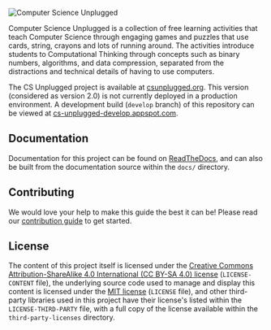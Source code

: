 ![Computer Science Unplugged](https://cloud.githubusercontent.com/assets/8001048/25562071/9c90501a-2dcf-11e7-959a-bf15dfee8362.png)

Computer Science Unplugged is a collection of free learning activities that
teach Computer Science through engaging games and puzzles that use cards,
string, crayons and lots of running around.
The activities introduce students to Computational Thinking through concepts
such as binary numbers, algorithms, and data compression, separated from the
distractions and technical details of having to use computers.

The CS Unplugged project is available at
[csunplugged.org](http://csunplugged.org/).
This version (considered as version 2.0) is not currently deployed in a
production environment.
A development build (`develop` branch) of this repository can be viewed at
[cs-unplugged-develop.appspot.com](http://cs-unplugged-develop.appspot.com/).

## Documentation

Documentation for this project can be found on
[ReadTheDocs](http://cs-unplugged.readthedocs.io/en/latest/),
and can also
be built from the documentation source within the `docs/` directory.

## Contributing

We would love your help to make this guide the best it can be!
Please read our
[contribution guide](http://cs-unplugged.readthedocs.io/en/latest/getting_started/contributing_guide.html)
to get started.

## License

The content of this project itself is licensed under the
[Creative Commons Attribution-ShareAlike 4.0 International (CC BY-SA 4.0) license](https://creativecommons.org/licenses/by-sa/4.0/)
(`LICENSE-CONTENT` file),
the underlying source code used to manage and display this content is licensed
under the [MIT license](https://opensource.org/licenses/MIT)
(`LICENSE` file),
and other third-party libraries used in this project have their license's
listed within the `LICENSE-THIRD-PARTY` file, with a full copy of the license
available within the `third-party-licenses` directory.
